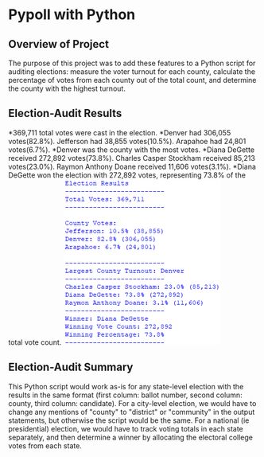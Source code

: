 # Pypoll with Python

## Overview of Project

The purpose of this project was to add these features to a Python script for auditing elections: measure the voter turnout for each county, calculate the percentage of votes from each county out of the total count, and determine the county with the highest turnout.

## Election-Audit Results

*369,711 total votes were cast in the election.
*Denver had 306,055 votes(82.8%). Jefferson had 38,855 votes(10.5%). Arapahoe had 24,801 votes(6.7%).
*Denver was the county with the most votes.
*Diana DeGette received 272,892 votes(73.8%). Charles Casper Stockham received 85,213 votes(23.0%). Raymon Anthony Doane received 11,606 votes(3.1%).
*Diana DeGette won the election with 272,892 votes, representing 73.8% of the total vote count.
![Screenshot of results](/resources/results.png)

## Election-Audit Summary

This Python script would work as-is for any state-level election with the results in the same format (first column: ballot number, second column: county, third column: candidate). For a city-level election, we would have to change any mentions of "county" to "district" or "community" in the output statements, but otherwise the script would be the same. For a national (ie presidential) election, we would have to track voting totals in each state separately, and then determine a winner by allocating the electoral college votes from each state.